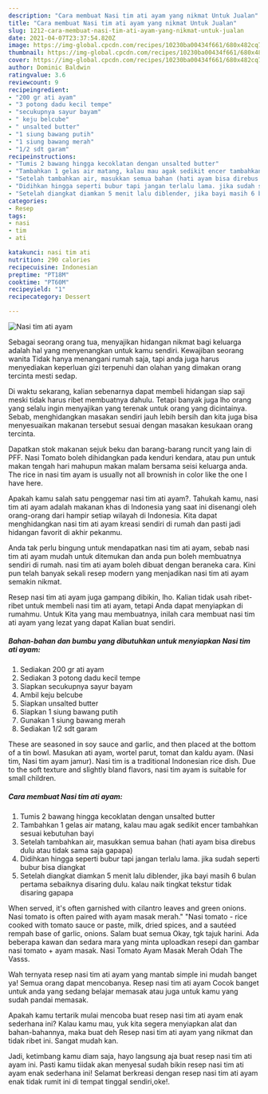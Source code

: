 ```yaml
---
description: "Cara membuat Nasi tim ati ayam yang nikmat Untuk Jualan"
title: "Cara membuat Nasi tim ati ayam yang nikmat Untuk Jualan"
slug: 1212-cara-membuat-nasi-tim-ati-ayam-yang-nikmat-untuk-jualan
date: 2021-04-07T23:37:54.820Z
image: https://img-global.cpcdn.com/recipes/10230ba00434f661/680x482cq70/nasi-tim-ati-ayam-foto-resep-utama.jpg
thumbnail: https://img-global.cpcdn.com/recipes/10230ba00434f661/680x482cq70/nasi-tim-ati-ayam-foto-resep-utama.jpg
cover: https://img-global.cpcdn.com/recipes/10230ba00434f661/680x482cq70/nasi-tim-ati-ayam-foto-resep-utama.jpg
author: Dominic Baldwin
ratingvalue: 3.6
reviewcount: 9
recipeingredient:
- "200 gr ati ayam"
- "3 potong dadu kecil tempe"
- "secukupnya sayur bayam"
- " keju belcube"
- " unsalted butter"
- "1 siung bawang putih"
- "1 siung bawang merah"
- "1/2 sdt garam"
recipeinstructions:
- "Tumis 2 bawang hingga kecoklatan dengan unsalted butter"
- "Tambahkan 1 gelas air matang, kalau mau agak sedikit encer tambahkan sesuai kebutuhan bayi"
- "Setelah tambahkan air, masukkan semua bahan (hati ayam bisa direbus dulu atau tidak sama saja gapapa)"
- "Didihkan hingga seperti bubur tapi jangan terlalu lama. jika sudah seperti bubur bisa diangkat"
- "Setelah diangkat diamkan 5 menit lalu diblender, jika bayi masih 6 bulan pertama sebaiknya disaring dulu. kalau naik tingkat tekstur tidak disaring gapapa"
categories:
- Resep
tags:
- nasi
- tim
- ati

katakunci: nasi tim ati 
nutrition: 290 calories
recipecuisine: Indonesian
preptime: "PT18M"
cooktime: "PT60M"
recipeyield: "1"
recipecategory: Dessert

---
```



![Nasi tim ati ayam](https://img-global.cpcdn.com/recipes/10230ba00434f661/680x482cq70/nasi-tim-ati-ayam-foto-resep-utama.jpg)

Sebagai seorang orang tua, menyajikan hidangan nikmat bagi keluarga adalah hal yang menyenangkan untuk kamu sendiri. Kewajiban seorang  wanita Tidak hanya menangani rumah saja, tapi anda juga harus menyediakan keperluan gizi terpenuhi dan olahan yang dimakan orang tercinta mesti sedap.

Di waktu  sekarang, kalian sebenarnya dapat membeli hidangan siap saji meski tidak harus ribet membuatnya dahulu. Tetapi banyak juga lho orang yang selalu ingin menyajikan yang terenak untuk orang yang dicintainya. Sebab, menghidangkan masakan sendiri jauh lebih bersih dan kita juga bisa menyesuaikan makanan tersebut sesuai dengan masakan kesukaan orang tercinta. 

Dapatkan stok makanan sejuk beku dan barang-barang runcit yang lain di PFF. Nasi Tomato boleh dihidangkan pada kenduri kendara, atau pun untuk makan tengah hari mahupun makan malam bersama seisi keluarga anda. The rice in nasi tim ayam is usually not all brownish in color like the one I have here.

Apakah kamu salah satu penggemar nasi tim ati ayam?. Tahukah kamu, nasi tim ati ayam adalah makanan khas di Indonesia yang saat ini disenangi oleh orang-orang dari hampir setiap wilayah di Indonesia. Kita dapat menghidangkan nasi tim ati ayam kreasi sendiri di rumah dan pasti jadi hidangan favorit di akhir pekanmu.

Anda tak perlu bingung untuk mendapatkan nasi tim ati ayam, sebab nasi tim ati ayam mudah untuk ditemukan dan anda pun boleh membuatnya sendiri di rumah. nasi tim ati ayam boleh dibuat dengan beraneka cara. Kini pun telah banyak sekali resep modern yang menjadikan nasi tim ati ayam semakin nikmat.

Resep nasi tim ati ayam juga gampang dibikin, lho. Kalian tidak usah ribet-ribet untuk membeli nasi tim ati ayam, tetapi Anda dapat menyiapkan di rumahmu. Untuk Kita yang mau membuatnya, inilah cara membuat nasi tim ati ayam yang lezat yang dapat Kalian buat sendiri.

<!--inarticleads1-->

##### Bahan-bahan dan bumbu yang dibutuhkan untuk menyiapkan Nasi tim ati ayam:

1. Sediakan 200 gr ati ayam
1. Sediakan 3 potong dadu kecil tempe
1. Siapkan secukupnya sayur bayam
1. Ambil  keju belcube
1. Siapkan  unsalted butter
1. Siapkan 1 siung bawang putih
1. Gunakan 1 siung bawang merah
1. Sediakan 1/2 sdt garam


These are seasoned in soy sauce and garlic, and then placed at the bottom of a tin bowl. Masukan ati ayam, wortel parut, tomat dan kaldu ayam. (Nasi tim, Nasi tim ayam jamur). Nasi tim is a traditional Indonesian rice dish. Due to the soft texture and slightly bland flavors, nasi tim ayam is suitable for small children. 

<!--inarticleads2-->

##### Cara membuat Nasi tim ati ayam:

1. Tumis 2 bawang hingga kecoklatan dengan unsalted butter
1. Tambahkan 1 gelas air matang, kalau mau agak sedikit encer tambahkan sesuai kebutuhan bayi
1. Setelah tambahkan air, masukkan semua bahan (hati ayam bisa direbus dulu atau tidak sama saja gapapa)
1. Didihkan hingga seperti bubur tapi jangan terlalu lama. jika sudah seperti bubur bisa diangkat
1. Setelah diangkat diamkan 5 menit lalu diblender, jika bayi masih 6 bulan pertama sebaiknya disaring dulu. kalau naik tingkat tekstur tidak disaring gapapa


When served, it&#39;s often garnished with cilantro leaves and green onions. Nasi tomato is often paired with ayam masak merah.&#34; &#34;Nasi tomato - rice cooked with tomato sauce or paste, milk, dried spices, and a sautéed rempah base of garlic, onions. Salam buat semua Okay, tgk tajuk harini. Ada beberapa kawan dan sedara mara yang minta uploadkan resepi dan gambar nasi tomato + ayam masak. Nasi Tomato Ayam Masak Merah Odah The Vasss. 

Wah ternyata resep nasi tim ati ayam yang mantab simple ini mudah banget ya! Semua orang dapat mencobanya. Resep nasi tim ati ayam Cocok banget untuk anda yang sedang belajar memasak atau juga untuk kamu yang sudah pandai memasak.

Apakah kamu tertarik mulai mencoba buat resep nasi tim ati ayam enak sederhana ini? Kalau kamu mau, yuk kita segera menyiapkan alat dan bahan-bahannya, maka buat deh Resep nasi tim ati ayam yang nikmat dan tidak ribet ini. Sangat mudah kan. 

Jadi, ketimbang kamu diam saja, hayo langsung aja buat resep nasi tim ati ayam ini. Pasti kamu tiidak akan menyesal sudah bikin resep nasi tim ati ayam enak sederhana ini! Selamat berkreasi dengan resep nasi tim ati ayam enak tidak rumit ini di tempat tinggal sendiri,oke!.


